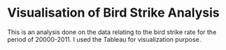 # Visualisation of Bird Strike Analysis
This is an analysis done on the data relating to the bird strike rate for the period of 20000-2011. I used the Tableau for visualization purpose.
